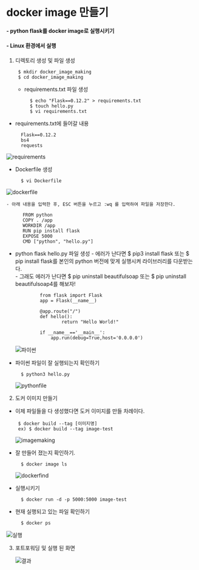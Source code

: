 # docker image 만들기 

#### - python flask를 docker image로 실행시키기
#### - Linux 환경에서 실행




1. 디렉토리 생성 및 파일 생성 

        $ mkdir docker_image_making 
        $ cd docker_image_making 

    - requirements.txt 파일 생성 
 
            $ echo "Flask==0.12.2" > requirements.txt 
            $ touch hello.py 
            $ vi requirements.txt              

  - requirements.txt에 들어갈 내용 
  
          Flask==0.12.2 
          bs4 
          requests
          
 ![requirements](https://user-images.githubusercontent.com/69622147/110907875-61b87400-8351-11eb-8bd0-8f0e094f7251.png)

- Dockerfile 생성

        $ vi Dockerfile
              
![dockerfile](https://user-images.githubusercontent.com/69622147/110907528-e22aa500-8350-11eb-8f81-f9477e6b3b66.png)
        
    - 아래 내용을 입력한 후, ESC 버튼을 누르고 :wq 를 입력하여 파일을 저장한다.
 
          FROM python
          COPY . /app
          WORKDIR /app
          RUN pip install flask
          EXPOSE 5000
          CMD ["python", "hello.py"]

 - python flask hello.py 파일 생성
            - 에러가 난다면 $ pip3 install flask 또는 $ pip install flask를 본인의 python 버전에 맞게 실행시켜 라이브러리를 다운받는다. \
            - 그래도 에러가 난다면 $ pip uninstall beautifulsoap 또는 $ pip uninstall beautifulsoap4를 해보자!

                from flask import Flask
                app = Flask(__name__)

                @app.route("/")
                def hello():  
                        return "Hello World!"

                if __name__=='__main__':
                    app.run(debug=True,host='0.0.0.0')
                    
    ![파이썬](https://user-images.githubusercontent.com/69622147/110907506-da6b0080-8350-11eb-9d3d-7e167e5d91d8.png)
            
- 파이썬 파일이 잘 실행되는지 확인하기

        $ python3 hello.py 
        
   ![pythonfile](https://user-images.githubusercontent.com/69622147/110906756-beb32a80-834f-11eb-8dd2-868dee860072.png)
                
                
2. 도커 이미지 만들기

 - 이제 파일들을 다 생성했다면 도커 이미지를 만들 차례이다. 

        $ docker build --tag [이미지명] 
        ex) $ docker build --tag image-test 
        
   ![imagemaking](https://user-images.githubusercontent.com/69622147/110906755-beb32a80-834f-11eb-82cd-3195e066f07b.png)

- 잘 만들어 졌는지 확인하기. 

        $ docker image ls 
        
  ![dockerfind](https://user-images.githubusercontent.com/69622147/111402821-3cd84e00-870f-11eb-810f-fa59112d479f.png)

- 실행시키기 

        $ docker run -d -p 5000:5000 image-test 

- 현재 실행되고 있는 파일 확인하기 

        $ docker ps 
        
![실행](https://user-images.githubusercontent.com/69622147/111402825-3ea21180-870f-11eb-8ae7-4929c9a3478c.png)

3. 포트포워딩 및 실행 된 화면 


   ![결과](https://user-images.githubusercontent.com/69622147/110906757-bf4bc100-834f-11eb-9d6e-71f36d183aa1.png)




  
  
